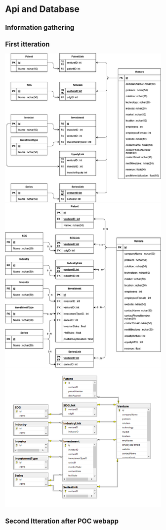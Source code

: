 # Api and Database

## Information gathering

## First itteration
![alt text](https://github.com/BramVerkuijlen/Portfolio-S5-Internship/blob/main/images/HTXLPortfolioDatabase.drawio.png)
![alt text](https://github.com/BramVerkuijlen/Portfolio-S5-Internship/blob/main/images/HTXLPortfolioDatabase.drawio(Final).png)
![alt text](https://github.com/BramVerkuijlen/Portfolio-S5-Internship/blob/main/images/tables%20and%20relatuions%20in%20DB.png)

## Second Itteration after POC webapp
